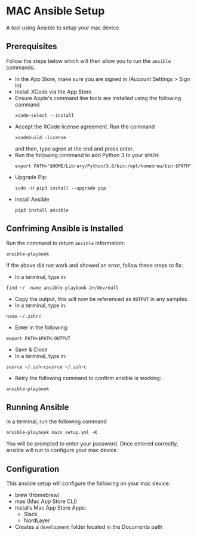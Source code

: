 # MAC Ansible Setup

A tool using Ansible to setup your mac device.

## Prerequisites
Follow the steps below which will then allow you to run the `ansible` commands.

- In the App Store, make sure you are signed in (Account Settings > Sign In)
- Install XCode via the App Store
- Ensure Apple's command line tools are installed using the following command
  ```
  xcode-select --install
  ```
- Accept the XCode license agreement. Run the command
  ```
  xcodebuild -license
  ```
   and then, type agree at the end and press enter.
- Run the following command to add Python 3 to your ```$PATH```:
  ```
  export PATH="$HOME/Library/Python/3.8/bin:/opt/homebrew/bin:$PATH"
  ```
- Upgrade Pip:
  ```
  sudo -H pip3 install --upgrade pip
  ```
- Install Ansible
  ```
  pip3 install ansible
  ```

## Confriming Ansible is Installed
Run the command to return `ansible` information:
  ```
  ansible-playbook
  ```
If the above did not work and showed an error, follow these steps to fix:
- In a terminal, type in:
```
find ~/ -name ansible-playbook 2>/dev/null
```
- Copy the output, this will now be referenced as `OUTPUT` in any samples.
- In a terminal, type in:
```
nano ~/.zshrc
```
- Enter in the following:
```
export PATH=$PATH:OUTPUT
```
- Save & Close
- In a terminal, type in:
```
source ~/.zshrcsource ~/.zshrc
```
- Retry the following command to confirm ansible is working:
```
ansible-playbook
```

## Running Ansible
In a terminal, run the following command
```
ansible-playbook main_setup.yml -K
```
You will be prompted to enter your password. Once entered correctly, ansible will run to configure your mac device.

## Configuration
This ansible setup will configure the following on your mac device:
- brew (Homebrew)
- mas (Mac App Store CLI)
- Installs Mac App Store Apps:
  - Slack
  - NordLayer
- Creates a `development` folder located in the Documents path  
